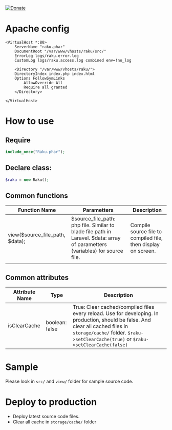 [![Donate](https://www.wiauk.org/wp-content/uploads/2017/07/Donate-Box_goodwill.png)](https://www.paypal.me/ngocnam)

# Apache config

```bin
<VirtualHost *:80>
    ServerName "raku.phar"
    DocumentRoot "/var/www/vhosts/raku/src/"
    ErrorLog logs/raku.error.log
    CustomLog logs/raku.access.log combined env=!no_log

    <Directory "/var/www/vhosts/raku/">
	DirectoryIndex index.php index.html
	Options FollowSymLinks
        AllowOverride All
        Require all granted
    </Directory>

</VirtualHost>
```

# How to use
## Require

```php
include_once("Raku.phar");
```

## Declare class:
```php
$raku = new Raku();
```

## Common functions

|Function Name|Parametters|Description|
|-----|-----|-----|
|view($source_file_path, $data);|$source_file_path: php file. Similar to blade file path in Laravel. $data: array of parametters (variables) for source file.|Compile source file to compiled file, then display on screen.|
||||

## Common attributes

|Attribute Name|Type|Description|
|-----|-----|-----|
|isClearCache|boolean: false|True: Clear cached/compiled files every reload. Use for developing. In production, should be false. And clear all cached files in `storage/cache/` folder. `$raku->setClearCache(true)` or `$raku->setClearCache(false)`|

# Sample

Please look in `src/` and `view/` folder for sample source code.

# Deploy to production
+ Deploy latest source code files.
+ Clear all cache in `storage/cache/` folder

